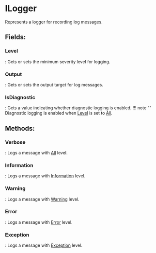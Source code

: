 # ILogger

Represents a logger for recording log messages. 

## **Fields**:
### **Level**
: Gets or sets the minimum severity level for logging. 
### **Output**
: Gets or sets the output target for log messages. 
### **IsDiagnostic**
: Gets a value indicating whether diagnostic logging is enabled. 
	!!! note ""
		Diagnostic logging is enabled when [Level](../Logger/ILogger.md#level) is set to [All](../Logger/Loglevels.md#all). 

## **Methods**:

### **Verbose**
: Logs a message with [All](../Logger/Loglevels.md#all) level. 

### **Information**
: Logs a message with [Information](../Logger/Loglevels.md#information) level. 

### **Warning**
: Logs a message with [Warning](../Logger/Loglevels.md#warning) level. 

### **Error**
: Logs a message with [Error](../Logger/Loglevels.md#error) level. 

### **Exception**
: Logs a message with [Exception](../Logger/Loglevels.md#exception) level. 